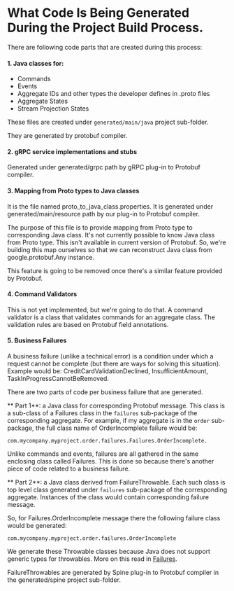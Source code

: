 # What Code Is Being Generated During the Project Build Process.


There are following code parts that are created during this process:


#### 1. Java classes for:

 
* Commands
* Events
* Aggregate IDs and other types the developer defines in .proto files
* Aggregate States
* Stream Projection States

These files are created under `generated/main/java` project sub-folder.

They are generated by protobuf compiler.

#### 2. gRPC service implementations and stubs
Generated under generated/grpc path by gRPC plug-in to Protobuf compiler.

#### 3. Mapping from Proto types to Java classes

It is the file named proto_to_java_class.properties.
It is generated under generated/main/resource path by our plug-in to Protobuf compiler.

The purpose of this file is to provide mapping from Proto type to corresponding Java class. It's not currently possible to know Java class from Proto type. This isn't available in current version of Protobuf. So, we're building this map ourselves so that we can reconstruct Java class from google.protobuf.Any instance.

This feature is going to be removed once there's a similar feature provided by Protobuf.

#### 4. Command Validators
This is not yet implemented, but we're going to do that. A command validator is a class that validates commands for an aggregate class. The validation rules are based on Protobuf field annotations.

#### 5. Business Failures
A business failure (unlike a technical error) is a condition under which a request cannot be complete (but there are ways for solving this situation). Example would be: CreditCardValidationDeclined, InsufficientAmount, TaskInProgressCannotBeRemoved.

There are two parts of code per business failure that are generated.

** Part 1**: a Java class for corresponding Protobuf message. This class is a sub-class of a Failures class in the `failures` sub-package of the corresponding aggregate. For example, if my aggregate is in the `order` sub-package, the full class name of OrderIncomplete failure would be:

    com.mycompany.myproject.order.failures.Failures.OrderIncomplete.

Unlike commands and events, failures are all gathered in the same enclosing class called Failures. This is done so because there's another piece of code related to a business failure.

** Part 2**: a Java class derived from FailureThrowable.
Each such class is top level class generated under `failures` sub-package of the corresponding aggregate. Instances of the class would contain corresponding failure message.

So, for Failures.OrderIncomplete message there the following failure class would be generated:

    com.mycompany.myproject.order.failures.OrderIncomplete

We generate these Throwable classes because Java does not support generic types for throwables. More on this read in [Failures](/biz-model/failures.md).

FailureThrowables are generated by Spine plug-in to Protobuf compiler in the generated/spine project sub-folder.

